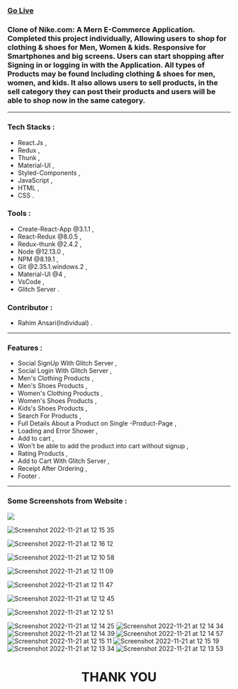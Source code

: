 <h3><a href="https://clone-nike.netlify.app/" target="_blank">Go Live</a></h3>
<h3>Clone of Nike.com: A Mern E-Commerce Application. Completed this project individually, Allowing users to shop for clothing & shoes for Men, Women & kids. Responsive for Smartphones and big screens. Users can start shopping after Signing in or logging in with the Application. All types of Products may be found Including clothing & shoes for men, women, and kids. It also allows users to sell products, in the sell category they can post their products and users will be able to shop now in the same category. </h3>
<hr />
<h3>Tech Stacks :</h3>
<ul>
  <li>React.Js ,</li>
  <li>Redux ,</li>
  <li>Thunk ,</li>
  <li>Material-UI ,</li>
  <li>Styled-Components ,</li>
  <li>JavaScript ,</li>
  <li>HTML ,</li>
  <li>CSS .</li>
</ul>
<h3>Tools : </h3>
<ul>
  <li>Create-React-App @3.1.1 ,</li>
  <li>React-Redux @8.0.5 ,</li>
  <li>Redux-thunk @2.4.2 ,</li>
    <li>Node @12.13.0 ,</li>
  <li>NPM @8.19.1 ,</li>
  <li>Git @2.35.1.windows.2 ,</li>
  <li>Material-UI @4 ,</li>
  <li>VsCode ,</li>
  <li>Glitch Server .</li>
  
</ul>
<h3>Contributor : </h3>
<ul>
  <li>Rahim Ansari(Individual) .</li>
</ul>
<hr />

<h3>Features : </h3>
<ul>
  <li>Social SignUp With Glitch Server ,</li>
  <li>Social Login With Glitch Server ,</li>
  <li>Men's Clothing Products ,</li>
  <li>Men's Shoes Products ,</li>
  <li>Women's Clothing Products ,</li>
  <li>Women's Shoes Products ,</li>
  <li>Kids's Shoes Products ,</li>
  <li>Search For Products ,</li>
  <li>Full Details About a Product on Single -Product-Page ,</li>
  <li>Loading and Error Shower ,</li>
  <li>Add to cart ,</li>
  <li>Won't be able to add the product into cart without signup ,</li>
  <li>Rating Products ,</li>
  <li>Add to Cart With Glitch Server ,</li>
  <li>Receipt After Ordering ,</li>
  <li>Footer .</li>
</ul>
<hr />
<h3>Some Screenshots from Website : </h3>
<img src="https://user-images.githubusercontent.com/101566073/202985100-a2b0b7c1-59a0-416e-bee4-ef0f7bbb2b3f.png" />

![Screenshot 2022-11-21 at 12 15 35](https://user-images.githubusercontent.com/101566073/202984507-43965b18-988e-4788-a404-33a36c573afd.png)

![Screenshot 2022-11-21 at 12 16 12](https://user-images.githubusercontent.com/101566073/202984535-6bc2fd38-a17d-48c3-93c0-e406cc06ad8b.png)

![Screenshot 2022-11-21 at 12 10 58](https://user-images.githubusercontent.com/101566073/202984576-d5946a3f-2cc1-4071-8a81-505baa37f89d.png)

![Screenshot 2022-11-21 at 12 11 09](https://user-images.githubusercontent.com/101566073/202984589-bb092df2-bc2c-4a5e-b76a-32f805fc4572.png)

![Screenshot 2022-11-21 at 12 11 47](https://user-images.githubusercontent.com/101566073/202984634-0273236f-edcf-4be4-a9e4-da3dfe097fdd.png)

![Screenshot 2022-11-21 at 12 12 45](https://user-images.githubusercontent.com/101566073/202984700-5d19eaae-5e64-4662-81ad-c6f075e4426d.png)

![Screenshot 2022-11-21 at 12 12 51](https://user-images.githubusercontent.com/101566073/202984746-6525bd25-5940-4893-a5f1-16435b5db2d5.png)


![Screenshot 2022-11-21 at 12 14 25](https://user-images.githubusercontent.com/101566073/202984852-060c5233-d3b4-4f71-84a5-effa1af6a081.png)
![Screenshot 2022-11-21 at 12 14 34](https://user-images.githubusercontent.com/101566073/202984869-e64f21c4-dee8-4231-8f11-13291c6c8d7f.png)
![Screenshot 2022-11-21 at 12 14 39](https://user-images.githubusercontent.com/101566073/202984876-55a9a685-5a60-439e-80a0-b9aa1a71440c.png)
![Screenshot 2022-11-21 at 12 14 57](https://user-images.githubusercontent.com/101566073/202984882-85efdafa-db7d-4410-89ea-4de9697a4097.png)
![Screenshot 2022-11-21 at 12 15 11](https://user-images.githubusercontent.com/101566073/202984888-43e23706-e11c-4696-8dad-9bac1187b460.png)
![Screenshot 2022-11-21 at 12 15 19](https://user-images.githubusercontent.com/101566073/202984898-eafc9e18-d373-4875-bf31-79ab4744edfd.png)
![Screenshot 2022-11-21 at 12 13 34](https://user-images.githubusercontent.com/101566073/202984899-63cf5e4d-b3dd-4bb1-a771-aaa1010bde2c.png)
![Screenshot 2022-11-21 at 12 13 53](https://user-images.githubusercontent.com/101566073/202984904-9f934f62-feff-4b7a-a80d-ce57b0eeb0b7.png)




<h1 align="center">THANK YOU</h1>
